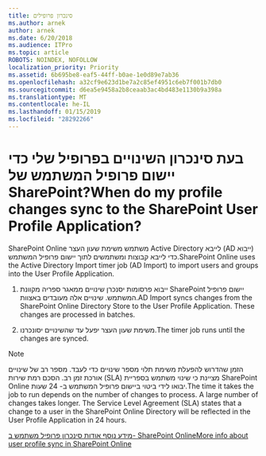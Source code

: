 ```yaml
---
title: סינכרון פרופילים
ms.author: arnek
author: arnek
ms.date: 6/20/2018
ms.audience: ITPro
ms.topic: article
ROBOTS: NOINDEX, NOFOLLOW
localization_priority: Priority
ms.assetid: 6b695be8-eaf5-44ff-b0ae-1e0d89e7ab36
ms.openlocfilehash: a32cf9e623d1be7a2c85ef4951c6eb7f001b7db0
ms.sourcegitcommit: d6ea5e9458a2b8ceaab3ac4bd483e1130b9a398a
ms.translationtype: MT
ms.contentlocale: he-IL
ms.lasthandoff: 01/15/2019
ms.locfileid: "28292266"
---
```

# <a name="when-do-my-profile-changes-sync-to-the-sharepoint-user-profile-application"></a><span data-ttu-id="5ea26-102">בעת סינכרון השינויים בפרופיל שלי כדי יישום פרופיל המשתמש של SharePoint?</span><span class="sxs-lookup"><span data-stu-id="5ea26-102">When do my profile changes sync to the SharePoint User Profile Application?</span></span>

<span data-ttu-id="5ea26-103">SharePoint Online משתמש משימת שעון העצר Active Directory לייבא (AD ייבוא) כדי לייבא קבוצות ומשתמשים לתוך יישום פרופיל המשתמש.</span><span class="sxs-lookup"><span data-stu-id="5ea26-103">SharePoint Online uses the Active Directory Import timer job (AD Import) to import users and groups into the User Profile Application.</span></span> 
  
1. <span data-ttu-id="5ea26-p101">ייבוא פרסומות יסנכרן שינויים ממאגר ספריה מקוונת SharePoint יישום פרופיל המשתמש. שינויים אלה מעובדים באצוות.</span><span class="sxs-lookup"><span data-stu-id="5ea26-p101">AD Import syncs changes from the SharePoint Online Directory Store to the User Profile Application. These changes are processed in batches.</span></span>
    
2. <span data-ttu-id="5ea26-106">משימת שעון העצר יפעל עד שהשינויים יסונכרנו.</span><span class="sxs-lookup"><span data-stu-id="5ea26-106">The timer job runs until the changes are synced.</span></span>
    
> [!NOTE]
> <span data-ttu-id="5ea26-p102">הזמן שהדרוש להפעלת משימת תלוי מספר שינויים כדי לעבד. מספר רב של שינויים אורכת זמן רב. הסכם רמת שירות (SLA) מציינת כי שינוי משתמש בספריית SharePoint Online יבואו לידי ביטוי ביישום פרופיל המשתמש ב- 24 שעות.</span><span class="sxs-lookup"><span data-stu-id="5ea26-p102">The time it takes the job to run depends on the number of changes to process. A large number of changes takes longer. The Service Level Agreement (SLA) states that a change to a user in the SharePoint Online Directory will be reflected in the User Profile Application in 24 hours.</span></span> 
  
[<span data-ttu-id="5ea26-110">מידע נוסף אודות סינכרון פרופיל משתמש ב- SharePoint Online</span><span class="sxs-lookup"><span data-stu-id="5ea26-110">More info about user profile sync in SharePoint Online</span></span>](https://go.microsoft.com/fwlink/?linkid=875671)
  

